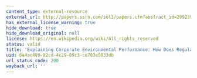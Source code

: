 ```yaml
---
content_type: external-resource
external_url: http://papers.ssrn.com/sol3/papers.cfm?abstract_id=299239
has_external_license_warning: true
hide_download: true
hide_download_original: null
license: https://en.wikipedia.org/wiki/All_rights_reserved
status: valid
title: 'Explaining Corporate Environmental Performance: How Does Regulation Matter?'
uid: 6a4ac480-92cd-4c29-89c3-ce783e5033db
url_status_code: 200
wayback_url: ''
---
```

